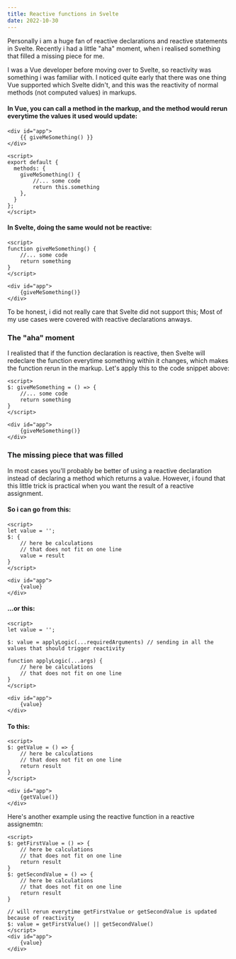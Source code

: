 ```yaml
---
title: Reactive functions in Svelte
date: 2022-10-30
---
```


Personally i am a huge fan of reactive declarations and reactive statements in Svelte.
Recently i had a little "aha" moment, when i realised something that filled a missing piece for me.

I was a Vue developer before moving over to Svelte, so reactivity was something i was familiar with. I noticed quite early
that there was one thing Vue supported which Svelte didn't, and this was the reactivity of normal methods (not computed values) in markups.

#### In Vue, you can call a method in the markup, and the method would rerun everytime the values it used would update:

```svelte
<div id="app">
    {{ giveMeSomething() }}
</div>

<script>
export default {
  methods: {
    giveMeSomething() {
        //... some code
        return this.something
    },
  }
};
</script>
```

#### In Svelte, doing the same would not be reactive:

```svelte
<script>
function giveMeSomething() {
    //... some code
    return something
}
</script>

<div id="app">
    {giveMeSomething()}
</div>
```

To be honest, i did not really care that Svelte did not support this; Most of my use cases were covered with reactive declarations anways.

### The "aha" moment

I realisted that if the function declaration is reactive, then Svelte will redeclare the function everytime something within it changes, which makes the function rerun in the markup. Let's apply this to the code snippet above:

```svelte
<script>
$: giveMeSomething = () => {
    //... some code
    return something
}
</script>

<div id="app">
    {giveMeSomething()}
</div>
```

### The missing piece that was filled

In most cases you'll probably be better of using a reactive declaration instead of declaring a method which returns a value.
However, i found that this little trick is practical when you want the result of a reactive assignment.

#### So i can go from this:

```svelte
<script>
let value = '';
$: {
    // here be calculations
    // that does not fit on one line
    value = result
}
</script>

<div id="app">
    {value}
</div>
```

#### ...or this:

```svelte
<script>
let value = '';

$: value = applyLogic(...requiredArguments) // sending in all the values that should trigger reactivity

function applyLogic(...args) {
    // here be calculations
    // that does not fit on one line
}
</script>

<div id="app">
    {value}
</div>
```

#### To this:

```svelte
<script>
$: getValue = () => {
    // here be calculations
    // that does not fit on one line
    return result
}
</script>

<div id="app">
    {getValue()}
</div>
```

Here's another example using the reactive function in a reactive assignemtn:

```svelte
<script>
$: getFirstValue = () => {
    // here be calculations
    // that does not fit on one line
    return result
}
$: getSecondValue = () => {
    // here be calculations
    // that does not fit on one line
    return result
}

// will rerun everytime getFirstValue or getSecondValue is updated because of reactivity
$: value = getFirstValue() || getSecondValue()
</script>
<div id="app">
    {value}
</div>
```
